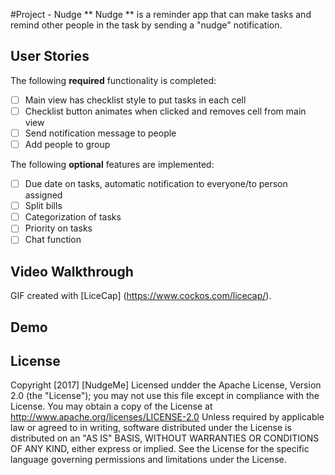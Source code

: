 #Project - Nudge
** Nudge ** is a reminder app that can make tasks and remind other people in the task by sending a "nudge" notification.

## User Stories
The following **required** functionality is completed:
- [ ] Main view has checklist style to put tasks in each cell 
- [ ] Checklist button animates when clicked and removes cell from main view
- [ ] Send notification message to people
- [ ] Add people to group

The following **optional** features are implemented:
- [ ] Due date on tasks, automatic notification to everyone/to person assigned
- [ ] Split bills
- [ ] Categorization of tasks
- [ ] Priority on tasks
- [ ] Chat function

## Video Walkthrough

GIF created with [LiceCap] (https://www.cockos.com/licecap/).

## Demo

## License
   Copyright [2017] [NudgeMe] 
   Licensed undder the Apache License, Version 2.0 (the "License");
   you may not use this file except in compliance with the License.
   You may obtain a copy of the License at
       http://www.apache.org/licenses/LICENSE-2.0
   Unless required by applicable law or agreed to in writing, software
   distributed under the License is distributed on an "AS IS" BASIS,
   WITHOUT WARRANTIES OR CONDITIONS OF ANY KIND, either express or implied.
   See the License for the specific language governing permissions and
   limitations under the License.
